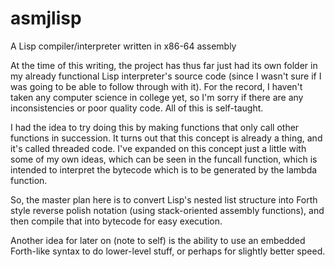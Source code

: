 # asmjlisp
A Lisp compiler/interpreter written in x86-64 assembly

At the time of this writing, the project has thus far just had its own folder in my already functional Lisp interpreter's source code (since I wasn't sure if I was going to be able to follow through with it). For the record, I haven't taken any computer science in college yet, so I'm sorry if there are any inconsistencies or poor quality code. All of this is self-taught.

I had the idea to try doing this by making functions that only call other functions in succession. It turns out that this concept is already a thing, and it's called threaded code. I've expanded on this concept just a little with some of my own ideas, which can be seen in the funcall function, which is intended to interpret the bytecode which is to be generated by the lambda function.

So, the master plan here is to convert Lisp's nested list structure into Forth style reverse polish notation (using stack-oriented assembly functions), and then compile that into bytecode for easy execution.

Another idea for later on (note to self) is the ability to use an embedded Forth-like syntax to do lower-level stuff, or perhaps for slightly better speed.

